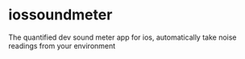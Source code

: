 iossoundmeter
=============

The quantified dev sound meter app for ios, automatically take noise readings from your environment
